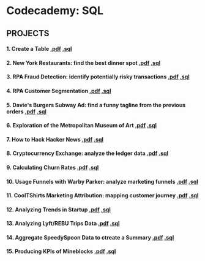 # Codecademy: SQL

## PROJECTS

#### 1. Create a Table [.pdf](https://github.com/SumaiaParveen/SQL-codeacademy/blob/master/Skillpath_Analyze%20data%20with%20SQL/Week%201_Get%20Started%20with%20SQL/Project_Create%20a%20Table.pdf) [.sql](https://github.com/SumaiaParveen/SQL-codeacademy/blob/master/Skillpath_Analyze%20data%20with%20SQL/Week%201_Get%20Started%20with%20SQL/Project_Create%20a%20Table.sql)

#### 2. New York Restaurants: find the best dinner spot [.pdf](https://github.com/SumaiaParveen/SQL-codeacademy/blob/master/Skillpath_Analyze%20data%20with%20SQL/Week%202_Query%20Data/Project_New%20York%20Restaurants.pdf) [.sql](https://github.com/SumaiaParveen/SQL-codeacademy/blob/master/Skillpath_Analyze%20data%20with%20SQL/Week%202_Query%20Data/Project_New%20York%20Restaurants.sql)

#### 3. RPA Fraud Detection: identify potentially risky transactions [.pdf](https://github.com/SumaiaParveen/SQL-codeacademy/blob/master/Skillpath_Analyze%20data%20with%20SQL/Week%202_Query%20Data/Project_RPA%20Fraud%20Detection.pdf) [.sql](https://github.com/SumaiaParveen/SQL-codeacademy/blob/master/Skillpath_Analyze%20data%20with%20SQL/Week%202_Query%20Data/Project_RPA%20Fraud%20Detection.sqlite)

#### 4. RPA Customer Segmentation [.pdf](https://github.com/SumaiaParveen/SQL-codeacademy/blob/master/Skillpath_Analyze%20data%20with%20SQL/Week%202_Query%20Data/Project_RPA%20Customer%20Segmentation.pdf) [.sql](https://github.com/SumaiaParveen/SQL-codeacademy/blob/master/Skillpath_Analyze%20data%20with%20SQL/Week%202_Query%20Data/Project_RPA%20Customer%20Segmentation.sql)

#### 5. Davie's Burgers Subway Ad: find a funny tagline from the previous orders [.pdf](https://github.com/SumaiaParveen/SQL-codeacademy/blob/master/Skillpath_Analyze%20data%20with%20SQL/Week%202_Query%20Data/Project_Davie's%20Burgers%20Subway%20Ad.pdf) [.sql](https://github.com/SumaiaParveen/SQL-codeacademy/blob/master/Skillpath_Analyze%20data%20with%20SQL/Week%202_Query%20Data/Project_Davie's%20Burgers%20Subway%20Ad.sql)

#### 6. Exploration of the Metropolitan Museum of Art [.pdf](https://github.com/SumaiaParveen/SQL-codeacademy/blob/master/Skillpath_Analyze%20data%20with%20SQL/Week%203_Calculate%20and%20Summarize%20Data/Project_The%20Metropolitan%20Museum%20of%20Art.pdf) [.sql](https://github.com/SumaiaParveen/SQL-codeacademy/blob/master/Skillpath_Analyze%20data%20with%20SQL/Week%203_Calculate%20and%20Summarize%20Data/Project_The%20Metropolitan%20Museum%20of%20Art.sql)

#### 7. How to Hack Hacker News [.pdf](https://github.com/SumaiaParveen/SQL-codeacademy/blob/master/Skillpath_Analyze%20data%20with%20SQL/Week%203_Calculate%20and%20Summarize%20Data/Project_How%20to%20Hack%20Hacker%20News.pdf) [.sql](https://github.com/SumaiaParveen/SQL-codeacademy/blob/master/Skillpath_Analyze%20data%20with%20SQL/Week%203_Calculate%20and%20Summarize%20Data/Project_How%20to%20Hack%20Hacker%20News.sql)

#### 8. Cryptocurrency Exchange: analyze the ledger data [.pdf](https://github.com/SumaiaParveen/SQL-codeacademy/blob/master/Skillpath_Analyze%20data%20with%20SQL/Week%203_Calculate%20and%20Summarize%20Data/Project_Cryptocurrency%20Exchange.pdf) [.sql](https://github.com/SumaiaParveen/SQL-codeacademy/blob/master/Skillpath_Analyze%20data%20with%20SQL/Week%203_Calculate%20and%20Summarize%20Data/Project_Cryptocurrency%20Exchange.sql)

#### 9. Calculating Churn Rates [.pdf](https://github.com/SumaiaParveen/SQL-codeacademy/blob/master/Skillpath_Analyze%20data%20with%20SQL/Week%206_Analyze%20Real%20Data%20with%20SQL/Project_Calculating%20Churn%20Rates.pdf) [.sql](https://github.com/SumaiaParveen/SQL-codeacademy/blob/master/Skillpath_Analyze%20data%20with%20SQL/Week%206_Analyze%20Real%20Data%20with%20SQL/Project_Calculating%20Churn%20Rates.sql)

#### 10. Usage Funnels with Warby Parker: analyze marketing funnels [.pdf](https://github.com/SumaiaParveen/SQL-codeacademy/blob/master/Skillpath_Analyze%20data%20with%20SQL/Week%206_Analyze%20Real%20Data%20with%20SQL/Project_Usage%20Funnels%20with%20Warby%20Parker.pdf) [.sql](https://github.com/SumaiaParveen/SQL-codeacademy/blob/master/Skillpath_Analyze%20data%20with%20SQL/Week%206_Analyze%20Real%20Data%20with%20SQL/Project_Usage%20Funnels%20with%20Warby%20Parker.sql)

#### 11. CoolTShirts Marketing Attribution: mapping customer journey [.pdf](https://github.com/SumaiaParveen/SQL-codeacademy/blob/master/Skillpath_Analyze%20data%20with%20SQL/Week%206_Analyze%20Real%20Data%20with%20SQL/Project_Marketing%20Attribution%20Queries.pdf) [.sql](https://github.com/SumaiaParveen/SQL-codeacademy/blob/master/Skillpath_Analyze%20data%20with%20SQL/Week%206_Analyze%20Real%20Data%20with%20SQL/Project_Marketing%20Attribution%20Queries.sql)

#### 12. Analyzing Trends in Startup [.pdf](https://github.com/SumaiaParveen/SQL-codeacademy/blob/master/Course_Learn%20SQL/Aggregate%20Functions/Project_Trends%20in%20Startup.pdf) [.sql](https://github.com/SumaiaParveen/SQL-codeacademy/blob/master/Course_Learn%20SQL/Aggregate%20Functions/Project_Trends%20in%20Startup.sql)

#### 13. Analyzing Lyft/REBU Trips Data [.pdf](https://github.com/SumaiaParveen/SQL-codeacademy/blob/master/Course_Learn%20SQL/Multiple%20Tables/Project_Multiple%20Tables%20with%20REBU.pdf) [.sql](https://github.com/SumaiaParveen/SQL-codeacademy/blob/master/Course_Learn%20SQL/Multiple%20Tables/Project_Multiple%20Tables%20with%20REBU.sql)

#### 14. Aggregate SpeedySpoon Data to ctreate a Summary [.pdf](https://github.com/SumaiaParveen/SQL-codeacademy/blob/master/Course_SQL%20Analyzing%20Business%20Metrics/Advanced%20Aggregate.pdf) [.sql](https://github.com/SumaiaParveen/SQL-codeacademy/blob/master/Course_SQL%20Analyzing%20Business%20Metrics/Advanced%20Aggregate.sql)

#### 15. Producing KPIs of Mineblocks [.pdf](https://github.com/SumaiaParveen/SQL-codeacademy/blob/master/Course_SQL%20Analyzing%20Business%20Metrics/Common%20Metrics.pdf) [.sql](https://github.com/SumaiaParveen/SQL-codeacademy/blob/master/Course_SQL%20Analyzing%20Business%20Metrics/Common%20Metrics.sql)

